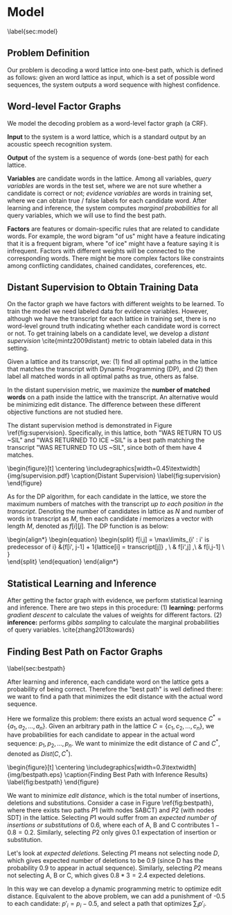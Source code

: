 Model
====
\label{sec:model}

## Problem Definition

Our problem is decoding a word lattice into one-best path, which is
defined as follows: given an word lattice as input, which is a set of
possible word sequences, the system outputs a word sequence with
highest confidence.

## Word-level Factor Graphs

<!-- **TODO Haowen: study decoding approaches. e.g. Viterbi, etc** 
Different with most of previous works, -->

We model the decoding problem as a word-level factor graph (a CRF). 

**Input** to the system is a word lattice, which is a standard output by an acoustic speech recognition system.

**Output** of the system is a sequence of words (one-best path) for each lattice.

**Variables** are candidate words in the lattice. Among all variables, *query variables* are words in the test set, where we are not sure whether a candidate is correct or not; *evidence variables* are words in training set, where we can obtain true / false labels for each candidate word. After learning and inference, the system computes *marginal probabilities* for all query variables, which we will use to find the best path.

**Factors** are features or domain-specific rules that are related to candidate words. For example, the word bigram "of us" might have a feature indicating that it is a frequent bigram, where "of ice" might have a feature saying it is infrequent. Factors with different weights will be connected to the corresponding words. There might be more complex factors like constraints among conflicting candidates, chained candidates, coreferences, etc.

## Distant Supervision to Obtain Training Data

On the factor graph we have factors with different weights to be learned. To train the model we need labeled data for evidence variables. However, although we have the transcript for each lattice in training set, there is no word-level ground truth indicating whether each candidate word is correct or not. To get training labels on a candidate level, we develop a *distant supervision* \cite{mintz2009distant} metric to obtain labeled data in this setting.

Given a lattice and its transcript, we: (1) find all optimal paths in the lattice that matches the transcript with Dynamic Programming (DP), and (2) then label all matched words in all optimal paths as true, others as false.

In the distant supervision metric, we maximize the **number of matched words** on a path inside the lattice with the transcript. An alternative would be minimizing edit distance. The difference between these different objective functions are not studied here.

The distant supervision method is demonstrated in Figure \ref{fig:supervision}. Specifically, in this lattice, both "WAS RETURN TO US ~SIL" and "WAS RETURNED TO ICE ~SIL" is a best path matching the transcript "WAS RETURNED TO US ~SIL", since both of them have 4 matches. 

\begin{figure}[t]
\centering
\includegraphics[width=0.45\textwidth]{img/supervision.pdf}
\caption{Distant Supervision}
\label{fig:supervision}
\end{figure}


As for the DP algorithm, for each candidate in the lattice, we store the maximum numbers of matches with the transcript *up to each position in the transcript*. Denoting the number of candidates in lattice as $N$ and number of words in transcript as $M$, then each candidate $i$ memorizes a vector with length $M$, denoted as $f[i][j]$. The DP function is as below:

<!-- **TODO tianxin**: DP formula -->

<!-- \begin{multline} -->
\begin{align*} 
\begin{equation}
\begin{split}
   f[i,j] =   \max\limits_{i' : i' is predecessor of i} &\{f[i', j-1] + 1\{lattice[i] = transcript[j]\} , \\
   & f[i',j] ,\\
   & f[i,j-1] \\
   \}  
\end{split}
\end{equation}
\end{align*}
<!-- \end{multline} -->

<!-- **TODO Cite SCLITE edit distance** -->

## Statistical Learning and Inference

After getting the factor graph with evidence, we perform statistical learning and inference. There are two steps in this procedure:
(1) **learning:** performs *gradient descent* to calculate the values of weights for different factors.
(2) **inference:** performs *gibbs sampling* to calculate the marginal probabilities of query variables. \cite{zhang2013towards}

## Finding Best Path on Factor Graphs
\label{sec:bestpath}

After learning and inference, each candidate word on the lattice gets
a probability of being correct. Therefore the "best path" is well
defined there: we want to find a path that minimizes the edit distance
with the actual word sequence.

Here we formalize this problem:
there exists an actual word sequence $C^*=\{a_1, a_2, ..., a_n\}$. 
Given an arbitrary path in the lattice $C=\{c_1, c_2, ..., c_n\}$, 
we have probabilities for each candidate to appear in the actual word sequence: $p_1, p_2, ..., p_n$.
We want to minimize the edit distance of $C$ and $C^*$, denoted as $Dist(C, C^*)$.

\begin{figure}[t]
\centering
\includegraphics[width=0.3\textwidth]{img/bestpath.eps}
\caption{Finding Best Path with Inference Results}
\label{fig:bestpath}
\end{figure}

<!-- Note that the sum of all probabilities on a path, $E=\sum{p_i}$, is the *expected* number of words in this path that appear in the actual word sequence. A simplest strategy is to find a path with highest $E$. However, this strategy is not minimizing edit distance...
   ...while optimizing $E$ neglects the punishment of wrong insertions.
 -->


We want to minimize *edit distance*, which is the total number of insertions, deletions and substitutions. Consider a case in Figure \ref{fig:bestpath}, where there exists two paths $P1$ (with nodes SABCT) and $P2$ (with nodes SDT) in the lattice. Selecting $P1$ would suffer from an *expected number of insertions or substitutions* of 0.6, where each of A, B and C contributes $1-0.8=0.2$. Similarly, selecting $P2$ only gives 0.1 expectation of insertion or substitution. 

Let's look at *expected deletions*. Selecting $P1$ means not selecting node $D$, which gives expected number of deletions to be 0.9 (since D has the probability 0.9 to appear in actual sequence). Similarly, selecting $P2$ means not selecting A, B or C, which gives $0.8*3=2.4$ expected deletions.

In this way we can develop a dynamic programming metric to optimize edit distance. Equivalent to the above problem, we can add a punishment of -0.5 to each candidate: $p'_i = p_i - 0.5$, and select a path that optimizes $\sum_i{p'_i}$.

<!-- **TODO: cite one-best path algorithms** -->



